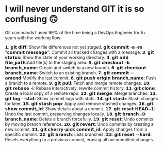 # I will never understand GIT it is so confusing 🙃

Git commands I used 99% of the time being a DevOps Engineer for 5+ years with the working flow:

𝟭.  𝗴𝗶𝘁 𝗱𝗶𝗳𝗳: Show file differences not yet staged.
𝗴𝗶𝘁 𝗰𝗼𝗺𝗺𝗶𝘁 -𝗮 -𝗺 "𝗰𝗼𝗺𝗺𝗶𝘁 𝗺𝗲𝘀𝘀𝗮𝗴𝗲": Commit all tracked changes with a message.
𝟯. 𝗴𝗶𝘁 𝘀𝘁𝗮𝘁𝘂𝘀: Show the state of your working directory.
𝟰. 𝗴𝗶𝘁 𝗮𝗱𝗱 𝗳𝗶𝗹𝗲_𝗽𝗮𝘁𝗵:Add file(s) to the staging area.
𝟱. 𝗴𝗶𝘁 𝗰𝗵𝗲𝗰𝗸𝗼𝘂𝘁 -𝗯 𝗯𝗿𝗮𝗻𝗰𝗵_𝗻𝗮𝗺𝗲: Create and switch to a new branch.
𝟲. 𝗴𝗶𝘁 𝗰𝗵𝗲𝗰𝗸𝗼𝘂𝘁 𝗯𝗿𝗮𝗻𝗰𝗵_𝗻𝗮𝗺𝗲: Switch to an existing branch.
𝟳. 𝗴𝗶𝘁 𝗰𝗼𝗺𝗺𝗶𝘁 --𝗮𝗺𝗲𝗻𝗱:Modify the last commit.
𝟴. 𝗴𝗶𝘁 𝗽𝘂𝘀𝗵 𝗼𝗿𝗶𝗴𝗶𝗻 𝗯𝗿𝗮𝗻𝗰𝗵_𝗻𝗮𝗺𝗲: Push a branch to a remote.
𝟵. 𝗴𝗶𝘁 𝗽𝘂𝗹𝗹: Fetch and merge remote changes.
𝟭𝟬. 𝗴𝗶𝘁 𝗿𝗲𝗯𝗮𝘀𝗲 -𝗶: Rebase interactively, rewrite commit history.
𝟭𝟭. 𝗴𝗶𝘁 𝗰𝗹𝗼𝗻𝗲: Create a local copy of a remote repo.
𝟭𝟮. 𝗴𝗶𝘁 𝗺𝗲𝗿𝗴𝗲: Merge branches.
𝟭𝟯. 𝗴𝗶𝘁 𝗹𝗼𝗴 --𝘀𝘁𝗮𝘁: Show commit logs with stats.
𝟭𝟰. 𝗴𝗶𝘁 𝘀𝘁𝗮𝘀𝗵: Stash changes for later.
𝟭𝟱. 𝗴𝗶𝘁 𝘀𝘁𝗮𝘀𝗵 𝗽𝗼𝗽: Apply and remove stashed changes.
𝟭𝟲. 𝗴𝗶𝘁 𝘀𝗵𝗼𝘄 𝗰𝗼𝗺𝗺𝗶𝘁_𝗶𝗱: Show details about a commit.
𝟭𝟳. 𝗴𝗶𝘁 𝗿𝗲𝘀𝗲𝘁 𝗛𝗘𝗔𝗗~𝟭: Undo the last commit, preserving changes locally.
𝟭𝟴. 𝗴𝗶𝘁 𝗯𝗿𝗮𝗻𝗰𝗵 -𝗗 𝗯𝗿𝗮𝗻𝗰𝗵_𝗻𝗮𝗺𝗲: Delete a branch forcefully.
𝟭𝟵. 𝗴𝗶𝘁 𝗿𝗲𝘀𝗲𝘁: Undo commits by moving branch reference.
𝟮𝟬. 𝗴𝗶𝘁 𝗿𝗲𝘃𝗲𝗿𝘁: Undo commits by creating a new commit.
𝟮𝟭. 𝗴𝗶𝘁 𝗰𝗵𝗲𝗿𝗿𝘆-𝗽𝗶𝗰𝗸 𝗰𝗼𝗺𝗺𝗶𝘁_𝗶𝗱: Apply changes from a specific commit.
𝟮𝟮. 𝗴𝗶𝘁 𝗯𝗿𝗮𝗻𝗰𝗵: Lists branches.
𝟮𝟯. 𝗴𝗶𝘁 𝗿𝗲𝘀𝗲𝘁 --𝗵𝗮𝗿𝗱: Resets everything to a previous commit, erasing all uncommitted changes.
